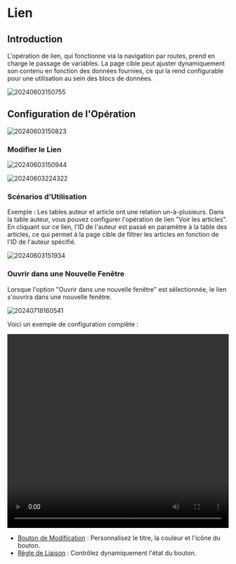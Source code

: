 # Lien

## Introduction

L'opération de lien, qui fonctionne via la navigation par routes, prend en charge le passage de variables. La page cible peut ajuster dynamiquement son contenu en fonction des données fournies, ce qui la rend configurable pour une utilisation au sein des blocs de données.

![20240603150755](https://static-docs.nocobase.com/20240603150755.png)

## Configuration de l'Opération

![20240603150823](https://static-docs.nocobase.com/20240603150823.png)

### Modifier le Lien

![20240603150944](https://static-docs.nocobase.com/20240603150944.png)

![20240603224322](https://static-docs.nocobase.com/20240603224322.png)

### Scénarios d'Utilisation

Exemple : Les tables auteur et article ont une relation un-à-plusieurs. Dans la table auteur, vous pouvez configurer l'opération de lien "Voir les articles". En cliquant sur ce lien, l'ID de l'auteur est passé en paramètre à la table des articles, ce qui permet à la page cible de filtrer les articles en fonction de l'ID de l'auteur spécifié.

![20240603151934](https://static-docs.nocobase.com/20240603151934.png)

### Ouvrir dans une Nouvelle Fenêtre

Lorsque l'option "Ouvrir dans une nouvelle fenêtre" est sélectionnée, le lien s'ouvrira dans une nouvelle fenêtre.

![20240718160541](https://static-docs.nocobase.com/20240718160541.png)

Voici un exemple de configuration complète :

<video width="100%" height="440" controls>

<source src="https://static-docs.nocobase.com/20240603224044.mp4" type="video/mp4">

</video>

- [Bouton de Modification](/handbook/ui/actions/action-settings/edit-button) : Personnalisez le titre, la couleur et l'icône du bouton.
- [Règle de Liaison](/handbook/ui/actions/action-settings/linkage-rule) : Contrôlez dynamiquement l'état du bouton.
